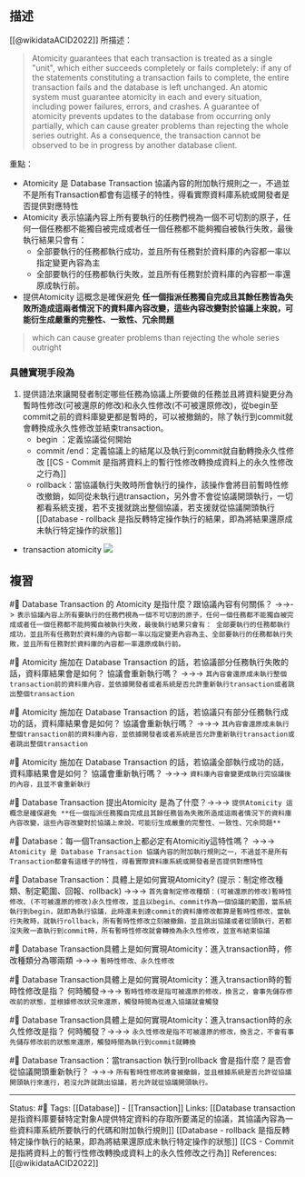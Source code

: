 ## 描述

[[@wikidataACID2022]] 所描述：
> Atomicity guarantees that each transaction is treated as a single "unit", which either succeeds completely or fails completely: if any of the statements constituting a transaction fails to complete, the entire transaction fails and the database is left unchanged. An atomic system must guarantee atomicity in each and every situation, including power failures, errors, and crashes. A guarantee of atomicity prevents updates to the database from occurring only partially, which can cause greater problems than rejecting the whole series outright. As a consequence, the transaction cannot be observed to be in progress by another database client.

重點：
- Atomicity 是 Database Transaction 協議內容的附加執行規則之一，不過並不是所有Transaction都會有這樣子的特性，得看實際資料庫系統或開發者是否提供對應特性
- Atomicity 表示協議內容上所有要執行的任務們視為一個不可切割的原子，任何一個任務都不能獨自被完成或者任一個任務都不能夠獨自被執行失敗，最後執行結果只會有：
	- 全部要執行的任務都執行成功，並且所有任務對於資料庫的內容都一率以指定變更內容為主
	- 全部要執行的任務都執行失敗，並且所有任務對於資料庫的內容都一率還原成執行前。
- 提供Atomicity 這概念是確保避免 **任一個指派任務獨自完成且其餘任務皆為失敗所造成這兩者情況下的資料庫內容改變，這些內容改變對於協議上來說，可能衍生成嚴重的完整性、一致性、冗余問題**
> which can cause greater problems than rejecting the whole series outright


### 具體實現手段為
1. 提供語法來讓開發者制定哪些任務為協議上所要做的任務並且將資料變更分為暫時性修改(可被還原的修改)和永久性修改(不可被還原修改)，從begin至commit之前的資料庫變更都是暫時的，可以被撤銷的，除了執行到commit就會轉換成永久性修改並結束transaction。
	- begin ：定義協議從何開始
	- commit /end：定義協議上的結尾以及執行到commit就自動轉換永久性修改
	[[CS - Commit 是指將資料上的暫行性修改轉換成資料上的永久性修改之行為]]
	- rollback：當協議執行失敗時所會執行的操作，該操作會將目前暫時性修改撤銷，如同從未執行過transaction，另外會不會從協議開頭執行，一切都看系統支援，若不支援就跳出整個協議，若支援就從協議開頭執行
	[[Database - rollback 是指反轉特定操作執行的結果，即為將結果還原成未執行特定操作的狀態]]
- transaction atomicity
![](https://docs.oracle.com/cd/E18283_01/server.112/e16508/img/cncpt025.gif)

## 複習
#🧠 Database Transaction 的 Atomicity 是指什麼？跟協議內容有何關係？ ->->-> `表示協議內容上所有要執行的任務們視為一個不可切割的原子，任何一個任務都不能獨自被完成或者任一個任務都不能夠獨自被執行失敗，最後執行結果只會有： 全部要執行的任務都執行成功，並且所有任務對於資料庫的內容都一率以指定變更內容為主、全部要執行的任務都執行失敗，並且所有任務對於資料庫的內容都一率還原成執行前。`
<!--SR:!2022-09-28,58,250-->


#🧠 Atomicity 施加在 Database Transaction 的話，若協議部分任務執行失敗的話，資料庫結果會是如何？  協議會重新執行嗎？ ->->-> `其內容會還原成未執行整個transaction前的資料庫內容，並依據開發者或者系統是否允許重新執行transaction或者跳出整個transaction`
<!--SR:!2022-10-09,66,250-->


#🧠 Atomicity 施加在 Database Transaction 的話，若協議只有部分任務執行成功的話，資料庫結果會是如何？  協議會重新執行嗎？ ->->-> `其內容會還原成未執行整個transaction前的資料庫內容，並依據開發者或者系統是否允許重新執行transaction或者跳出整個transaction`
<!--SR:!2022-08-07,27,250-->

#🧠 Atomicity 施加在 Database Transaction 的話，若協議全部執行成功的話，資料庫結果會是如何？  協議會重新執行嗎？ ->->-> `資料庫內容會變更成執行完協議後的內容，且並不會重新執行`
<!--SR:!2022-10-12,68,250-->

#🧠 Database Transaction  提出Atomicity 是為了什麼？->->-> `提供Atomicity 這概念是確保避免 **任一個指派任務獨自完成且其餘任務皆為失敗所造成這兩者情況下的資料庫內容改變，這些內容改變對於協議上來說，可能衍生成嚴重的完整性、一致性、冗余問題**`
<!--SR:!2022-10-01,60,250-->


#🧠 Database：每一個Transaction上都必定有Atomicitiy這特性嗎？ ->->-> `Atomicity 是 Database Transaction 協議內容的附加執行規則之一，不過並不是所有Transaction都會有這樣子的特性，得看實際資料庫系統或開發者是否提供對應特性`
<!--SR:!2022-10-10,67,250-->

#🧠 Database Transaction：具體上是如何實現Atomicity? (提示：制定修改種類、制定範圍、回報、rollback) ->->-> `首先會制定修改種類：(可被還原的修改)暫時性修改、(不可被還原的修改)永久性修改，並且以begin、commit作為一個協議的範圍，當系統執行到begin，就即為執行協議，此時還未到達commit的資料庫修改都算是暫時性修改，當執行失敗時，就執行rollback，所有暫時性修改立刻被撤銷，並且跳出協議或者從頭執行，若都沒失敗一直執行到commit時，所有暫時性修改就會轉換為永久性修改，並宣布結束協議`
<!--SR:!2022-08-08,28,250-->

#🧠 Database Transaction具體上是如何實現Atomicity：進入transaction時，修改種類分為哪兩類 ->->-> `暫時性修改、永久性修改`
<!--SR:!2022-08-08,28,250-->


#🧠 Database Transaction具體上是如何實現Atomicity：進入transaction時的暫時性修改是指？ 何時觸發->->-> `暫時性修改是指可被還原的修改，換言之，會事先儲存修改前的狀態，並根據修改狀況來還原，觸發時間為從進入協議就會觸發`
<!--SR:!2022-09-13,47,250-->


#🧠 Database Transaction具體上是如何實現Atomicity：進入transaction時的永久性修改是指？ 何時觸發？->->-> `永久性修改是指不可被還原的修改，換言之，不會有事先儲存修改前的狀態來還原，觸發時間為執行到commit就轉換`
<!--SR:!2022-08-08,28,250-->

#🧠 Database Transaction：當transaction 執行到rollback 會是指什麼？是否會從協議開頭重新執行？ ->->-> `所有暫時性修改將會被撤銷，並且根據系統是否允許從協議開頭執行來進行，若沒允許就跳出協議，若允許就從協議開頭執行。`
<!--SR:!2022-09-09,45,250-->

---
Status: #🌱 
Tags:
[[Database]] - [[Transaction]]
Links:
[[Database transaction 是指資料庫要替特定對象A提供特定資料的存取所要滿足的協議，其協議內容為一些資料庫系統所要執行的代碼和附加執行規則]]
[[Database - rollback 是指反轉特定操作執行的結果，即為將結果還原成未執行特定操作的狀態]]
[[CS - Commit 是指將資料上的暫行性修改轉換成資料上的永久性修改之行為]]
References:
[[@wikidataACID2022]]
